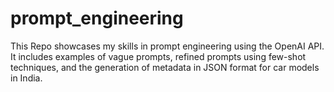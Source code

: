 # prompt_engineering
This Repo showcases my skills in prompt engineering using the OpenAI API. It includes examples of vague prompts, refined prompts using few-shot techniques, and the generation of metadata in JSON format for car models in India.
